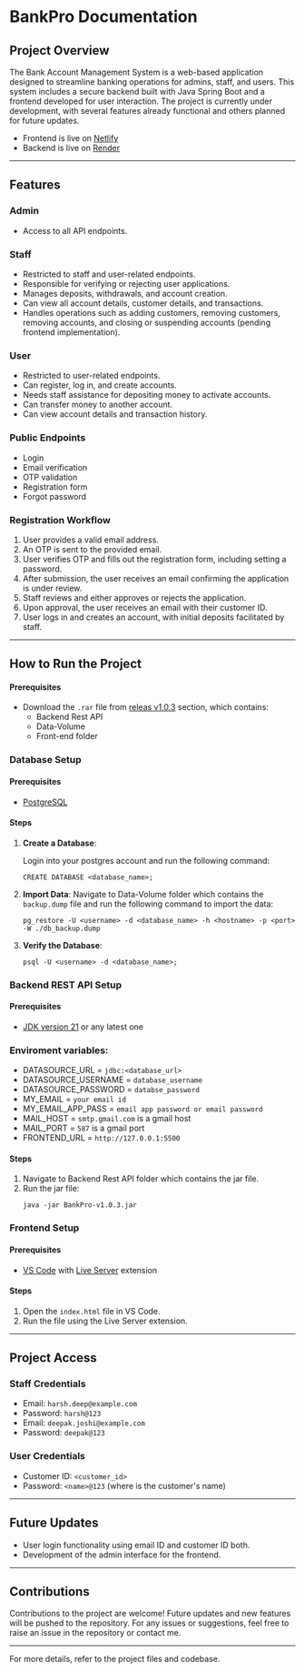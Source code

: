 # BankPro Documentation

## Project Overview
The Bank Account Management System is a web-based application designed to streamline banking operations for admins, staff, and users. This system includes a secure backend built with Java Spring Boot and a frontend developed for user interaction. The project is currently under development, with several features already functional and others planned for future updates.
- Frontend is live on [Netlify](https://resonant-caramel-052c2b.netlify.app)
- Backend is live on [Render](https://bankpro.onrender.com)
---

## Features

### Admin
- Access to all API endpoints.

### Staff
- Restricted to staff and user-related endpoints.
- Responsible for verifying or rejecting user applications.
- Manages deposits, withdrawals, and account creation.
- Can view all account details, customer details, and transactions.
- Handles operations such as adding customers, removing customers, removing accounts, and closing or suspending accounts (pending frontend implementation).

### User
- Restricted to user-related endpoints.
- Can register, log in, and create accounts.
- Needs staff assistance for depositing money to activate accounts.
- Can transfer money to another account.
- Can view account details and transaction history.

### Public Endpoints
- Login
- Email verification
- OTP validation
- Registration form
- Forgot password

### Registration Workflow
1. User provides a valid email address.
2. An OTP is sent to the provided email.
3. User verifies OTP and fills out the registration form, including setting a password.
4. After submission, the user receives an email confirming the application is under review.
5. Staff reviews and either approves or rejects the application.
6. Upon approval, the user receives an email with their customer ID.
7. User logs in and creates an account, with initial deposits facilitated by staff.

---

## How to Run the Project

#### Prerequisites
- Download the `.rar` file from [releas v1.0.3](https://github.com/screenprog/BankPro/releases) section, which contains:
  - Backend Rest API
  - Data-Volume
  - Front-end folder
  
### Database Setup

#### Prerequisites
- [PostgreSQL](https://www.postgresql.org/docs/)
#### Steps
1. **Create a Database**:

   Login into your postgres account and run the following command:

    ```CREATE DATABASE <database_name>;```

2. **Import Data**:
   Navigate to Data-Volume folder which contains the `backup.dump` file and run the following command to import the data:
   ```
   pg_restore -U <username> -d <database_name> -h <hostname> -p <port> -W ./db_backup.dump
   ```

3. **Verify the Database**:
   ```
   psql -U <username> -d <database_name>;
   ```

### Backend REST API Setup

#### Prerequisites
- [JDK version 21](https://www.oracle.com/in/java/technologies/downloads/#java21) or any latest one


### Enviroment variables:
- DATASOURCE_URL = `jdbc:<database_url>`
- DATASOURCE_USERNAME = `database_username`
- DATASOURCE_PASSWORD = `databse_password`
- MY_EMAIL = `your email id`
- MY_EMAIL_APP_PASS = `email app password or email password`
- MAIL_HOST = `smtp.gmail.com` is a gmail host
- MAIL_PORT = `587` is a gmail port
- FRONTEND_URL = `http://127.0.0.1:5500`

#### Steps
1. Navigate to Backend Rest API folder which contains the jar file.
2. Run the jar file:
   ```
   java -jar BankPro-v1.0.3.jar
   ```
### Frontend Setup

#### Prerequisites
- [VS Code](https://code.visualstudio.com/) with [Live Server](https://marketplace.visualstudio.com/items?itemName=ritwickdey.LiveServer) extension

#### Steps
1. Open the `index.html` file in VS Code.
2. Run the file using the Live Server extension.

---

## Project Access

### Staff Credentials
- Email: `harsh.deep@example.com`
- Password: `harsh@123`
- Email: `deepak.joshi@example.com`
- Password: `deepak@123`

### User Credentials
- Customer ID: `<customer_id>`
- Password: `<name>@123` (where <name> is the customer's name)
---

## Future Updates
- User login functionality using email ID and customer ID both.
- Development of the admin interface for the frontend.

---

## Contributions
Contributions to the project are welcome! Future updates and new features will be pushed to the repository. For any issues or suggestions, feel free to raise an issue in the repository or contact me.

---

For more details, refer to the project files and codebase.
